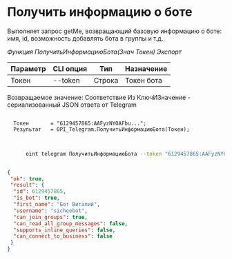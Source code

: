 ﻿---
sidebar_position: 1
---

# Получить информацию о боте
Выполняет запрос getMe, возвращающий базовую информацию о боте: имя, id, возможность добавлять бота в группы и т.д.


*Функция ПолучитьИнформациюБота(Знач Токен) Экспорт*

  | Параметр | CLI опция | Тип | Назначение |
  |-|-|-|-|
  | Токен | --token | Строка | Токен бота |

  
  Возвращаемое значение:   Соответствие Из КлючИЗначение - сериализованный JSON ответа от Telegram

```bsl title="Пример кода"
	
  Токен       = "6129457865:AAFyzNYOAFbu...";
  Результат   = OPI_Telegram.ПолучитьИнформациюБота(Токен);
	
```

```sh title="Пример команды CLI"
    
      oint telegram ПолучитьИнформациюБота --token "6129457865:AAFyzNYOAFbu..."


```


```json title="Результат"

{
 "ok": true,
 "result": {
  "id": 6129457865,
  "is_bot": true,
  "first_name": "Бот Виталий",
  "username": "sicheebot",
  "can_join_groups": true,
  "can_read_all_group_messages": false,
  "supports_inline_queries": false,
  "can_connect_to_business": false
 }
}

```

